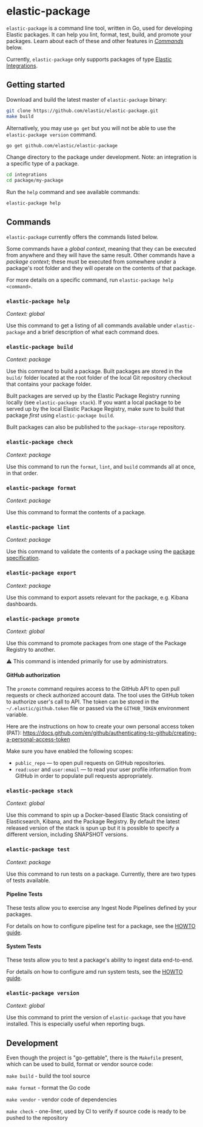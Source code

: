 # elastic-package

`elastic-package` is a command line tool, written in Go, used for developing Elastic packages. It can help you lint, format, 
test, build, and promote your packages. Learn about each of these and other features in [_Commands_](#commands) below.

Currently, `elastic-package` only supports packages of type [Elastic Integrations](https://github.com/elastic/integrations).

## Getting started

Download and build the latest master of `elastic-package` binary:

```bash
git clone https://github.com/elastic/elastic-package.git
make build
```

Alternatively, you may use `go get` but you will not be able to use the `elastic-package version` command.

```bash
go get github.com/elastic/elastic-package
```

Change directory to the package under development. Note: an integration is a specific type of a package.

```bash
cd integrations
cd package/my-package
```

Run the `help` command and see available commands:

```bash
elastic-package help
```

## Commands

`elastic-package` currently offers the commands listed below. 

Some commands have a _global context_, meaning that they can be executed from anywhere and they will have the 
same result. Other commands have a _package context_; these must be executed from somewhere under a package's
root folder and they will operate on the contents of that package.

For more details on a specific command, run `elastic-package help <command>`.

### `elastic-package help`

_Context: global_

Use this command to get a listing of all commands available under `elastic-package` and a brief
description of what each command does.


### `elastic-package build`

_Context: package_

Use this command to build a package. Built packages are stored in the `build/` folder located at the root folder of the local Git repository checkout that contains your package folder.

Built packages are served up by the Elastic Package Registry running locally (see 
`elastic-package stack`). If you want a local package to be served up by the local
Elastic Package Registry, make sure to build that package _first_ using 
`elastic-package build`.

Built packages can also be published to the `package-storage` repository.


### `elastic-package check`

_Context: package_

Use this command to run the `format`, `lint`, and `build` commands all at once, in that order.


### `elastic-package format`

_Context: package_

Use this command to format the contents of a package.


### `elastic-package lint`

_Context: package_

Use this command to validate the contents of a package using the 
[package specification](https://github.com/elastic/package-spec).


### `elastic-package export`

_Context: package_

Use this command to export assets relevant for the package, e.g. Kibana dashboards.


### `elastic-package promote`

_Context: global_

Use this command to promote packages from one stage of the Package Registry to another.

:warning: This command is intended primarily for use by administrators. 

#### GitHub authorization

The `promote` command requires access to the GitHub API to open pull requests or check authorized account data.
The tool uses the GitHub token to authorize user's call to API. The token can be stored in the `~/.elastic/github.token`
file or passed via the `GITHUB_TOKEN` environment variable.

Here are the instructions on how to create your own personal access token (PAT):
https://docs.github.com/en/github/authenticating-to-github/creating-a-personal-access-token

Make sure you have enabled the following scopes:
* `public_repo` — to open pull requests on GitHub repositories.
* `read:user` and `user:email` — to read your user profile information from GitHub in order to populate pull requests appropriately.


### `elastic-package stack`

_Context: global_

Use this command to spin up a Docker-based Elastic Stack consisting of Elasticsearch, Kibana, and 
the Package Registry. By default the latest released version of the stack is spun up but it is possible
to specify a different version, including SNAPSHOT versions.


### `elastic-package test`

_Context: package_

Use this command to run tests on a package. Currently, there are two types of tests available.

#### Pipeline Tests

These tests allow you to exercise any Ingest Node Pipelines defined by your packages.

For details on how to configure pipeline test for a package, see the [HOWTO guide](docs/howto/pipeline_testing.md).

#### System Tests

These tests allow you to test a package's ability to ingest data end-to-end. 

For details on how to configure amd run system tests, see the [HOWTO guide](docs/howto/system_testing.md).


### `elastic-package version`

_Context: global_

Use this command to print the version of `elastic-package` that you have installed. This is
especially useful when reporting bugs.


## Development

Even though the project is "go-gettable", there is the `Makefile` present, which can be used to build, format or vendor
source code:

`make build` - build the tool source

`make format` - format the Go code

`make vendor` - vendor code of dependencies

`make check` - one-liner, used by CI to verify if source code is ready to be pushed to the repository
